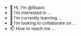 - 👋 Hi, I’m @lilsavo
- 👀 I’m interested in ...
- 🌱 I’m currently learning ...
- 💞️ I’m looking to collaborate on ...
- 📫 How to reach me ...

<!---
lilsavo/lilsavo is a ✨ special ✨ repository because its my first time creating a website and I am a newbie any help is appreciated 
`README.md` (this file) appears on your GitHub profile.
You can click the Preview link to take a look at your changes.
--->
